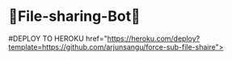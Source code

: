 # 🔰File-sharing-Bot🔰

#DEPLOY TO HEROKU
href="https://heroku.com/deploy?template=https://github.com/arjunsangu/force-sub-file-shaire">
